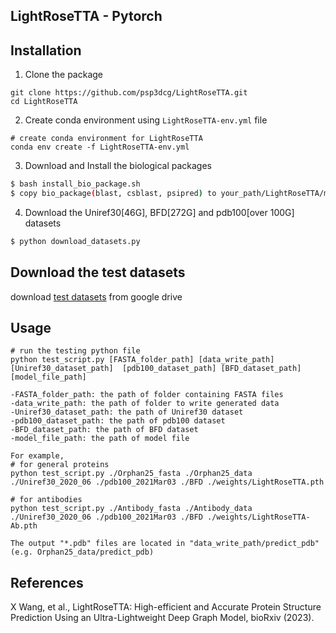 ## LightRoseTTA - Pytorch

## Installation

1. Clone the package
```
git clone https://github.com/psp3dcg/LightRoseTTA.git
cd LightRoseTTA
```

2. Create conda environment using `LightRoseTTA-env.yml` file
```
# create conda environment for LightRoseTTA
conda env create -f LightRoseTTA-env.yml
```

3. Download and Install the biological packages

```bash
$ bash install_bio_package.sh
$ copy bio_package(blast, csblast, psipred) to your_path/LightRoseTTA/msa_feat

```

4. Download the Uniref30[46G], BFD[272G] and pdb100[over 100G] datasets

```bash
$ python download_datasets.py

```

## Download the test datasets

download [test datasets](https://drive.google.com/drive/folders/1n_RgI_OpyPHOEQw7P8K9H01f5guVpxhv?usp=sharing) from google drive



## Usage

```
# run the testing python file
python test_script.py [FASTA_folder_path] [data_write_path] [Uniref30_dataset_path]  [pdb100_dataset_path] [BFD_dataset_path] [model_file_path]
	
-FASTA_folder_path: the path of folder containing FASTA files
-data_write_path: the path of folder to write generated data
-Uniref30_dataset_path: the path of Uniref30 dataset
-pdb100_dataset_path: the path of pdb100 dataset
-BFD_dataset_path: the path of BFD dataset
-model_file_path: the path of model file

For example,
# for general proteins
python test_script.py ./Orphan25_fasta ./Orphan25_data ./Uniref30_2020_06 ./pdb100_2021Mar03 ./BFD ./weights/LightRoseTTA.pth

# for antibodies
python test_script.py ./Antibody_fasta ./Antibody_data ./Uniref30_2020_06 ./pdb100_2021Mar03 ./BFD ./weights/LightRoseTTA-Ab.pth

The output "*.pdb" files are located in "data_write_path/predict_pdb" (e.g. Orphan25_data/predict_pdb)
```

## References

X Wang, et al., LightRoseTTA: High-efficient and Accurate Protein Structure Prediction Using an Ultra-Lightweight Deep Graph Model, bioRxiv (2023).





	

